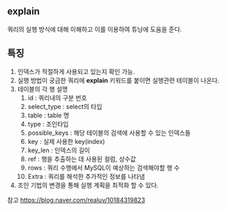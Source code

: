 ## explain 
쿼리의 실행 방식에 대해 이해하고 이를 이용하여 튜닝에 도움을 준다.
## 특징
   1. 인덱스가 적절하게 사용되고 있는지 확인 가능.
1. 실행 방법이 궁금한 쿼리에 **explain** 키워드를 붙이면 실행관련 테이블이 나온다.
2. 테이블의 각 행 설명
   1. id : 쿼리내의 구분 번호
   2. select_type : select의 타입
   3. table : table 명
   4. type : 조인타입
   5. possible_keys : 해당 테이블의 검색에 사용할 수 있는 인덱스들
   6. key : 실제 사용한 key(index)
   7. key_len : 인덱스의 길이
   8. ref : 행을 추출하는 데 사용된 컬럼, 상수값
   9. rows : 쿼리 수행에서 MySQL이 예상하는 검색해야할 행 수
   10. Extra : 쿼리를 해석한 추가적인 정보를 나타냄
3. 조인 기법의 변경을 통해 실행 계획을 최적화 할 수 있다.

참고
https://blog.naver.com/realuv/10184319823
